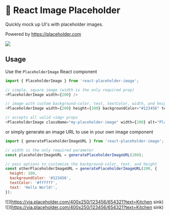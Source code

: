 # 🌄 React Image Placeholder

Quickly mock up UI's with placeholder images.

Powered by https://placeholder.com

![](https://via.placeholder.com/400x200/123456/ffffff?text=Demo)

## Usage

Use the `PlaceholderImage` React component

```js
import { PlaceholderImage } from 'react-placeholder-image';

// simple, square image (width is the only required prop)
<PlaceholderImage width={200} />

// image with custom background-color, text, textColor, width, and height
<PlaceholderImage width={200} height={100} backgroundColor="#123456" textColor="#ffffff" text="Hello World!" />

// accepts all valid <img> props
<PlaceholderImage className="my-placeholder-image" width={200} alt="Placeholder" />
```

or simply generate an image URL to use in your own image component

```js
import { generatePlaceholderImageURL } from 'react-placeholder-image';

// width is the only required parameter
const placeholderImageURL = generatePlaceholderImageURL(200);

// pass options to customize the background-color, text, and height
const otherPlaceholderImageURL = generatePlaceholderImageURL(200, {
  height: 100,
  backgroundColor: '#123456',
  textColor: '#ffffff',
  text: 'Hello World!',
});
```

![](https://via.placeholder.com/400x250/123456/654321?text=Kitchen sink)
![](https://via.placeholder.com/400x250/123456/654321?text=Kitchen sink)
